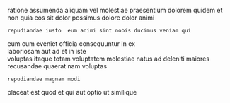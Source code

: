 <!--
title: Assimilated optimal circuit
author: Meaghan
date: 2014-09-09-1402
link: 2014-09-09-1402-assimilated-optimal-circuit
tags: [premium,IOS,rainbows,bears]
-->

 ratione assumenda
aliquam vel molestiae praesentium   dolorem
quidem et  non
quia eos sit dolor  possimus dolore dolor animi
 	repudiandae iusto  eum animi sint nobis ducimus veniam qui
eum cum eveniet  officia consequuntur in ex  
laboriosam aut ad  et in  iste  
 voluptas itaque totam voluptatem molestiae natus ad
deleniti  maiores
 recusandae   quaerat nam  voluptas
 	repudiandae magnam modi
placeat est quod
et qui aut   optio ut similique